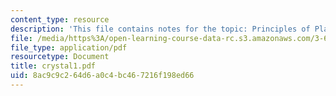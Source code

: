 ```yaml
---
content_type: resource
description: 'This file contains notes for the topic: Principles of Plane Group Derivation.'
file: /media/https%3A/open-learning-course-data-rc.s3.amazonaws.com/3-60-symmetry-structure-and-tensor-properties-of-materials-fall-2005/8ac9c9c264d6a0c4bc467216f198ed66_crystal1.pdf
file_type: application/pdf
resourcetype: Document
title: crystal1.pdf
uid: 8ac9c9c2-64d6-a0c4-bc46-7216f198ed66
---
```


